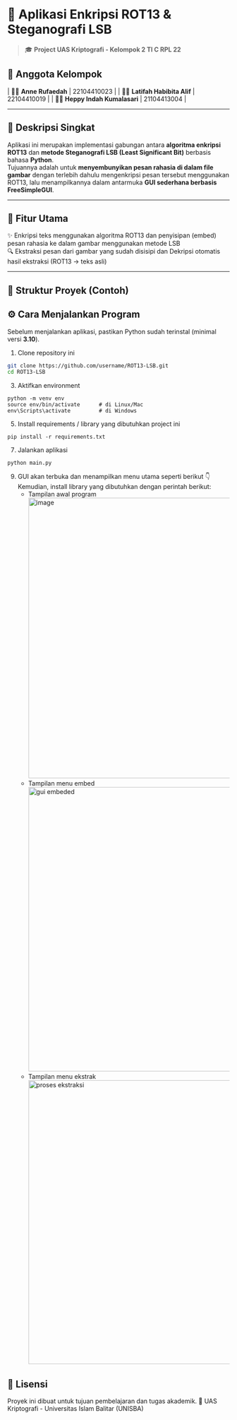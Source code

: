# 🔐 Aplikasi Enkripsi ROT13 & Steganografi LSB  
> 🎓 **Project UAS Kriptografi - Kelompok 2 TI C RPL 22**

## 👥 Anggota Kelompok
| 🧑‍💻 **Anne Rufaedah** | 22104410023 |
| 👩‍💻 **Latifah Habibita Alif** | 22104410019 |
| 👩‍💻 **Heppy Indah Kumalasari** | 21104413004 |

---

## 🧩 Deskripsi Singkat
Aplikasi ini merupakan implementasi gabungan antara **algoritma enkripsi ROT13** dan **metode Steganografi LSB (Least Significant Bit)** berbasis bahasa **Python**.  
Tujuannya adalah untuk **menyembunyikan pesan rahasia di dalam file gambar** dengan terlebih dahulu mengenkripsi pesan tersebut menggunakan ROT13, lalu menampilkannya dalam antarmuka **GUI sederhana berbasis FreeSimpleGUI**.

---

## 🚀 Fitur Utama
✨ Enkripsi teks menggunakan algoritma ROT13 dan penyisipan (embed) pesan rahasia ke dalam gambar menggunakan metode LSB  
🔍 Ekstraksi pesan dari gambar yang sudah disisipi dan Dekripsi otomatis hasil ekstraksi (ROT13 → teks asli)  

---

## 🧱 Struktur Proyek (Contoh)


## ⚙️ Cara Menjalankan Program
Sebelum menjalankan aplikasi, pastikan Python sudah terinstal (minimal versi **3.10**).  

1. Clone repository ini
```bash
git clone https://github.com/username/ROT13-LSB.git
cd ROT13-LSB
```
3. Aktifkan environment
```
python -m venv env
source env/bin/activate      # di Linux/Mac
env\Scripts\activate         # di Windows
```
5. Install requirements / library yang dibutuhkan project ini
```
pip install -r requirements.txt
```
7. Jalankan aplikasi
```
python main.py
```
9. GUI akan terbuka dan menampilkan menu utama seperti berikut 👇
Kemudian, install library yang dibutuhkan dengan perintah berikut:
    - Tampilan awal program
      <img width="701" height="635" alt="image" src="https://github.com/user-attachments/assets/5cbd83ac-b040-4a88-83a0-af92de7e1fcc" />
    - Tampilan menu embed
      <img width="707" height="644" alt="gui embeded" src="https://github.com/user-attachments/assets/4b8b8eac-c43f-4018-b424-ee7dea93edfa" />
    - Tampilan menu ekstrak
      <img width="707" height="643" alt="proses ekstraksi" src="https://github.com/user-attachments/assets/ba175cb6-74a9-4a62-97b3-5dd763742613" />


## 🏁 Lisensi
Proyek ini dibuat untuk tujuan pembelajaran dan tugas akademik.
🔖 UAS Kriptografi - Universitas Islam Balitar (UNISBA)

